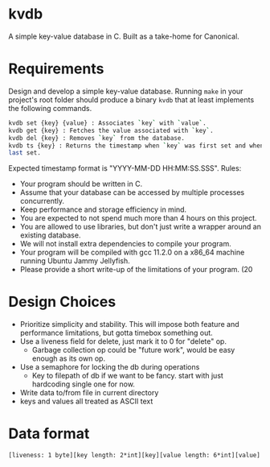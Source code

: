 # kvdb
A simple key-value database in C. Built as a take-home for Canonical.

# Requirements
Design and develop a simple key-value database. Running `make` in your project's root
folder should produce a binary `kvdb` that at least implements the following commands.
```sh
kvdb set {key} {value} : Associates `key` with `value`.
kvdb get {key} : Fetches the value associated with `key`.
kvdb del {key} : Removes `key` from the database.
kvdb ts {key} : Returns the timestamp when `key` was first set and when it was
last set.
```

Expected timestamp format is "YYYY-MM-DD HH:MM:SS.SSS".
Rules:
* Your program should be written in C.
* Assume that your database can be accessed by multiple processes concurrently.
* Keep performance and storage efficiency in mind.
* You are expected to not spend much more than 4 hours on this project.
* You are allowed to use libraries, but don't just write a wrapper around an existing database.
* We will not install extra dependencies to compile your program.
* Your program will be compiled with gcc 11.2.0 on a x86_64 machine running Ubuntu Jammy Jellyfish.
* Please provide a short write-up of the limitations of your program. (20

# Design Choices
* Prioritize simplicity and stability. This will impose both feature and performance limitations,
  but gotta timebox something out.
* Use a liveness field for delete, just mark it to 0 for "delete" op.
    * Garbage collection op could be "future work", would be easy enough as its own op.
* Use a semaphore for locking the db during operations
    * Key to filepath of db if we want to be fancy. start with just hardcoding single one for now.
* Write data to/from file in current directory
* keys and values all treated as ASCII text

# Data format
```
[liveness: 1 byte][key length: 2*int][key][value length: 6*int][value]
```

